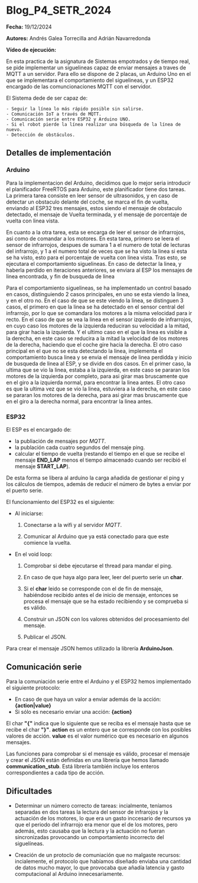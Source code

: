 # Blog_P4_SETR_2024

**Fecha:** 19/12/2024

**Autores:** Andrés Galea Torrecilla and Adrián Navarredonda

**Vídeo de ejecución:** 

En esta practica de la asignatura de Sistemas empotrados y de tiempo real, se pide implementar un siguelineas capaz de enviar mensajes a traves de MQTT a un servidor. Para ello se dispone de 2 placas, un Arduino Uno en el que se implementara el comportamiento del siguelineas, y un ESP32 encargado de las comuncionaciones MQTT con el servidor. 

El Sistema dede de ser capaz de:

    - Seguir la línea lo más rápido posible sin salirse.
    - Comunicación IoT a través de MQTT.
    - Comunicación serie entre ESP32 y Arduino UNO.
    - Si el robot pierde la línea realizar una búsqueda de la línea de nuevo.
    - Detección de obstáculos.

## Detalles de implementación

### Arduino

Para la implementacion del Arduino, decidimos que lo mejor seria introducir el planificador FreeRTOS para Arduino, este planificador tiene dos tareas. La primera tarea consiste en leer sensor de ultrasonidos, y en caso de detectar un obstaculo delante del coche, se marca el fin de vuelta, enviando al ESP32 tres mensajes, estos siendo el mensaje de obstaculo detectado, el mensaje de Vuelta terminada, y el mensaje de porcentaje de vuelta con linea vista.

En cuanto a la otra tarea, esta se encarga de leer el sensor de infrarrojos, asi como de comandar a los motores. En esta tarea, primero se leera el sensor de infrarrojos, despues de sumara 1 a el numero de total de lecturas del infrarrojo, y 1 a el numero total de veces que se ha visto la linea si esta se ha visto, esto para el porcentaje de vuelta con linea vista. Tras esto, se ejecutara el comportamiento siguelineas. En caso de detectar la linea, y haberla perdido en iteraciones anteriores, se enviara al ESP los mensajes de linea encontrada, y fin de busqueda de linea

Para el comportamiento siguelineas, se ha implementado un control basado en casos, distinguiendo 2 casos principales, en uno se esta viendo la linea, y en el otro no. En el caso de que se este viendo la linea, se distinguen 3 casos, el primero en que la linea se ha detectado en el sensor central del infrarrojo, por lo que se comandara los motores a la misma velocidad para ir recto. En el caso de que se vea la linea en el sensor izquierdo de infrarrojos, en cuyo caso los motores de la izquierda reduciran su velocidad a la mitad, para girar hacia la izquierda. Y el ultimo caso en el que la linea es visible a la derecha, en este caso se reducira a la mitad la velocidad de los motores de la derecha, haciendo que el coche gire hacia la derecha.
El otro caso principal en el que no se esta detectando la linea, implementa el comportamiento busca linea y se envia el mensaje de linea perdidda y inicio de busqueda de linea al ESP, y se divide en dos casos. En el primer caso, la ultima que se vio la linea, estaba a la izquierda, en este caso se pararan los motores de la izquierda por completo, para asi girar mas bruscamente que en el giro a la izquierda normal, para encontrar la linea antes. El otro caso es que la ultima vez que se vio la linea, estuviera a la derecha, en este caso se pararan los motores de la derecha, para asi girar mas bruscamente que en el giro a la derecha normal, para encontrar la linea antes.

### ESP32
El ESP es el encargado de:
- la publiación de mensajes por *MQTT*.
- la publación cada cuatro segundos del mensaje ping.
- calcular el tiempo de vuelta (restando el tiempo en el que se recibe el mensaje **END_LAP** menos el tiempo almacenado cuando ser recibió el mensaje **START_LAP**).

De esta forma se libera al arduino la carga añadida de gestionar el ping y los cálculos de tiempos, además de reducir el número de bytes a enviar por el puerto serie.

El funcionamiento del ESP32 es el siguiente:
- Al iniciarse:
  1. Conectarse a la wifi y al servidor *MQTT*.

  2. Comunicar al Arduino que ya está conectado para que este comience la vuelta.
- En el void loop:
  1. Comprobar si debe ejecutarse el thread para mandar el ping.

  2. En caso de que haya algo para leer, leer del puerto serie un **char**.

  3. Si el **char** leido se corresponde con el de fin de mensaje, habiéndose recibido antes el de inicio de mensaje, entonces se procesa el mensaje que se ha estado recibiendo y se comprueba si es válido.

  4. Construir un JSON con los valores obtenidos del procesamiento del mensaje.

  5. Publicar el JSON.

Para crear el mensaje JSON hemos utilizado la librería **ArduinoJson**.

## Comunicación serie
Para la comuniación serie entre el Arduino y el ESP32 hemos implementado el siguiente protocolo:

- En caso de que haya un valor a enviar además de la acción: **{action|value}**
- Si sólo es necesario enviar una acción: **{action}**

El char **"{"** indica que lo siguiente que se reciba es el mensaje hasta que se recibe el char **"}"**.
**action** es un entero que se corresponde con los posibles valores de acción.
**value** es el valor numérico que es necesario en algunos mensajes.

Las funciones para comprobar si el mensaje es válido, procesar el mensaje y crear el JSON están definidas en una librería que hemos llamado **communication_stub**. Está librería también incluye los enteros correspondientes a cada tipo de acción.

## Dificultades
- Determinar un número correcto de tareas: incialmente, teníamos separadas en dos tareas la lectura del sensor de infrarojos y la actuación de los motores, lo que era un gasto inccesario de recursos ya que el periodo del infrarrojo era menor que el de los motores, pero además, esto causaba que la lectura y la actuación no fueran sincronizadas provocando un comportamiento incorrecto del siguelíneas.

- Creación de un protoclo de comuniación que no malgaste recursos: incialemente, el protocolo que habíamos diseñado enviaba una cantidad de datos mucho mayor, lo que provocaba que añadía latencia y gasto computacional al Arduino innecesariamente.
